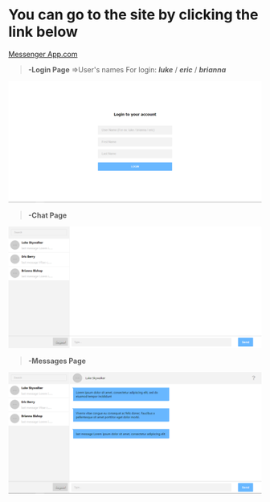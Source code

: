 # You can go to the site by clicking the link below

[Messenger App.com](https://upbeat-volhard-a0b575.netlify.app/)

> **-Login Page**
> =>User's names For login: **_luke_** / **_eric_** / **_brianna_**

![Login Page](https://github.com/ABDBXB/Kodluyoruz/blob/main/Homeworks/2.Homework/messenger/images/login%20page.png)

> **-Chat Page**

![Chat Page](https://github.com/ABDBXB/Kodluyoruz/blob/main/Homeworks/2.Homework/messenger/images/Chat%20Page.png)

> **-Messages Page**

![Messages Page](https://github.com/ABDBXB/Kodluyoruz/blob/main/Homeworks/2.Homework/messenger/images/User%20Messages%20Page.png)
